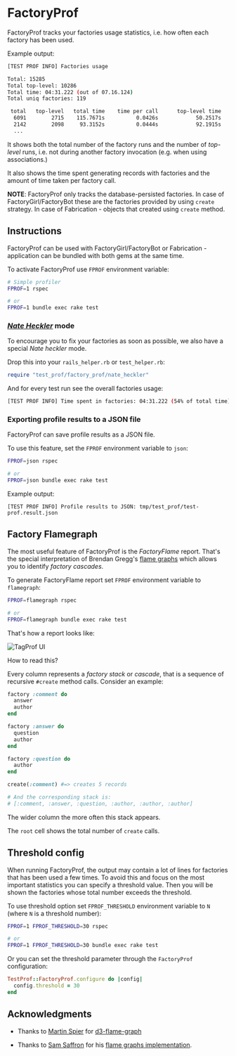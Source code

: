 # FactoryProf

FactoryProf tracks your factories usage statistics, i.e. how often each factory has been used.

Example output:

```sh
[TEST PROF INFO] Factories usage

Total: 15285
Total top-level: 10286
Total time: 04:31.222 (out of 07.16.124)
Total uniq factories: 119

 total   top-level   total time    time per call      top-level time            name
  6091        2715    115.7671s          0.0426s            50.2517s            user
  2142        2098     93.3152s          0.0444s            92.1915s            post
  ...
```

It shows both the total number of the factory runs and the number of _top-level_ runs, i.e. not during another factory invocation (e.g. when using associations.)

It also shows the time spent generating records with factories and the amount of time taken per factory call.

**NOTE**: FactoryProf only tracks the database-persisted factories. In case of FactoryGirl/FactoryBot these are the factories provided by using `create` strategy. In case of Fabrication - objects that created using `create` method.

## Instructions

FactoryProf can be used with FactoryGirl/FactoryBot or Fabrication - application can be bundled with both gems at the same time.

To activate FactoryProf use `FPROF` environment variable:

```sh
# Simple profiler
FPROF=1 rspec

# or
FPROF=1 bundle exec rake test
```

### [_Nate Heckler_](https://twitter.com/nateberkopec/status/1389945187766456333) mode

To encourage you to fix your factories as soon as possible, we also have a special _Nate heckler_ mode.

Drop this into your `rails_helper.rb` or `test_helper.rb`:

```ruby
require "test_prof/factory_prof/nate_heckler"
```

And for every test run see the overall factories usage:

```sh
[TEST PROF INFO] Time spent in factories: 04:31.222 (54% of total time)
```

### Exporting profile results to a JSON file

FactoryProf can save profile results as a JSON file.

To use this feature, set the `FPROF` environment variable to `json`:

```sh
FPROF=json rspec

# or
FPROF=json bundle exec rake test
```

Example output:

```
[TEST PROF INFO] Profile results to JSON: tmp/test_prof/test-prof.result.json
```

## Factory Flamegraph

The most useful feature of FactoryProf is the _FactoryFlame_ report. That's the special interpretation of Brendan Gregg's [flame graphs](http://www.brendangregg.com/flamegraphs.html) which allows you to identify _factory cascades_.

To generate FactoryFlame report set `FPROF` environment variable to `flamegraph`:

```sh
FPROF=flamegraph rspec

# or
FPROF=flamegraph bundle exec rake test
```

That's how a report looks like:

<img alt="TagProf UI" data-origin="/assets/factory-flame.gif" src="/assets/factory-flame.gif">

How to read this?

Every column represents a _factory stack_ or _cascade_, that is a sequence of recursive `#create` method calls. Consider an example:

```ruby
factory :comment do
  answer
  author
end

factory :answer do
  question
  author
end

factory :question do
  author
end

create(:comment) #=> creates 5 records

# And the corresponding stack is:
# [:comment, :answer, :question, :author, :author, :author]
```

The wider column the more often this stack appears.

The `root` cell shows the total number of `create` calls.

## Threshold config

When running FactoryProf, the output may contain a lot of lines for factories that has been used a few times.
To avoid this and focus on the most important statistics you can specify a threshold value. Then you will be shown the factories whose total number exceeds the threshold.

To use threshold option set `FPROF_THRESHOLD` environment variable to `N` (where `N` is a threshold number):

```sh
FPROF=1 FPROF_THRESHOLD=30 rspec

# or
FPROF=1 FPROF_THRESHOLD=30 bundle exec rake test
```

Or you can set the threshold parameter through the `FactoryProf` configuration:

```ruby
TestProf::FactoryProf.configure do |config|
  config.threshold = 30
end
```

## Acknowledgments

- Thanks to [Martin Spier](https://github.com/spiermar) for [d3-flame-graph](https://github.com/spiermar/d3-flame-graph)

- Thanks to [Sam Saffron](https://github.com/SamSaffron) for his [flame graphs implementation](https://github.com/SamSaffron/flamegraph).
